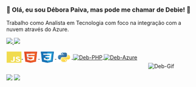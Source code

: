 ### :sparkler: Olá, eu sou Débora Paiva, mas pode me chamar de Debie! :sparkler:

Trabalho como Analista em Tecnologia com foco na integração com a nuvem através do Azure. 

<div>
  <a href="https://github.com/debiepaiva">
  <img height="150em" src="https://github-readme-stats.vercel.app/api?username=debiepaiva&show_icons=true&theme=onedark&include_all_commits=true&count_private=true"/>
  <img height="150em" src="https://github-readme-stats.vercel.app/api/top-langs/?username=debiepaiva&layout=compact&langs_count=7&theme=onedark"/>
</div>
<div style="display: inline_block"><br>
  <img align="center" alt="Deb-Js" height="30" width="40" src="https://raw.githubusercontent.com/devicons/devicon/master/icons/javascript/javascript-plain.svg">
  <img align="center" alt="Deb-HTML" height="30" width="40" src="https://raw.githubusercontent.com/devicons/devicon/master/icons/html5/html5-original.svg">
  <img align="center" alt="Deb-CSS" height="30" width="40" src="https://raw.githubusercontent.com/devicons/devicon/master/icons/css3/css3-original.svg">
  <img align="center" alt="Deb-Python" height="30" width="40" src="https://raw.githubusercontent.com/devicons/devicon/master/icons/python/python-original.svg">
  <img align="center" alt="Deb-PHP" height="30" width="40" src="https://cdn.jsdelivr.net/gh/devicons/devicon/icons/php/php-plain.svg">
    <img align="center" alt="Deb-Azure" height="30" width="40" src="https://cdn.jsdelivr.net/gh/devicons/devicon/icons/azure/azure-original.svg">
</div>
  <img align="right" alt="Deb-Gif" height="130" width="130" src="https://i.im.ge/2021/09/10/QJefyC.gif">

  ##

<div>

  <a href = "mailto:debora.rubim.paiva@gmail.com"><img src="https://img.shields.io/badge/-Gmail-%23333?style=for-the-badge&logo=gmail&logoColor=white" target="_blank"></a>
  <a href="https://www.linkedin.com/in/deborarubimpaiva/" target="_blank"><img src="https://img.shields.io/badge/-LinkedIn-%230077B5?style=for-the-badge&logo=linkedin&logoColor=white" target="_blank"></a> 
  
</div>
